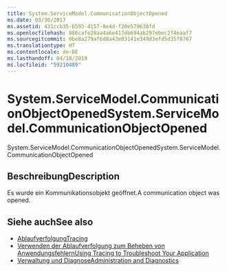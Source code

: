 ```yaml
---
title: System.ServiceModel.CommunicationObjectOpened
ms.date: 03/30/2017
ms.assetid: 431ccb35-b593-4157-8e4d-f20e579630fd
ms.openlocfilehash: 886cafe28aa4a6e417db694ab297ebec2f4eaaf7
ms.sourcegitcommit: 0be8a279af6d8a43e03141e349d3efd5d35f8767
ms.translationtype: HT
ms.contentlocale: de-DE
ms.lasthandoff: 04/18/2019
ms.locfileid: "59210489"
---
```

# <a name="systemservicemodelcommunicationobjectopened"></a><span data-ttu-id="40203-102">System.ServiceModel.CommunicationObjectOpened</span><span class="sxs-lookup"><span data-stu-id="40203-102">System.ServiceModel.CommunicationObjectOpened</span></span>
<span data-ttu-id="40203-103">System.ServiceModel.CommunicationObjectOpened</span><span class="sxs-lookup"><span data-stu-id="40203-103">System.ServiceModel.CommunicationObjectOpened</span></span>  
  
## <a name="description"></a><span data-ttu-id="40203-104">Beschreibung</span><span class="sxs-lookup"><span data-stu-id="40203-104">Description</span></span>  
 <span data-ttu-id="40203-105">Es wurde ein Kommunikationsobjekt geöffnet.</span><span class="sxs-lookup"><span data-stu-id="40203-105">A communication object was opened.</span></span>  
  
## <a name="see-also"></a><span data-ttu-id="40203-106">Siehe auch</span><span class="sxs-lookup"><span data-stu-id="40203-106">See also</span></span>

- [<span data-ttu-id="40203-107">Ablaufverfolgung</span><span class="sxs-lookup"><span data-stu-id="40203-107">Tracing</span></span>](../../../../../docs/framework/wcf/diagnostics/tracing/index.md)
- [<span data-ttu-id="40203-108">Verwenden der Ablaufverfolgung zum Beheben von Anwendungsfehlern</span><span class="sxs-lookup"><span data-stu-id="40203-108">Using Tracing to Troubleshoot Your Application</span></span>](../../../../../docs/framework/wcf/diagnostics/tracing/using-tracing-to-troubleshoot-your-application.md)
- [<span data-ttu-id="40203-109">Verwaltung und Diagnose</span><span class="sxs-lookup"><span data-stu-id="40203-109">Administration and Diagnostics</span></span>](../../../../../docs/framework/wcf/diagnostics/index.md)
